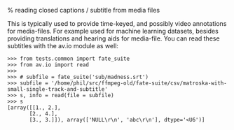 % reading closed captions / subtitle from media files

 This is typically used to provide time-keyed, and possibly video annotations for media-files. For example used for machine learning datasets, besides providing translations and hearing aids for media-file. You can read these subtitles with the av.io module as well:

    >>> from tests.common import fate_suite
    >>> from av.io import read
    >>>
    >>> # subfile = fate_suite('sub/madness.srt')
    >>> subfile = '/home/phil/src/ffmpeg-old/fate-suite/csv/matroska-with-small-single-track-and-subtitle'
    >>> s, info = read(file = subfile)
    >>> s
    [array([[1., 2.],
           [2., 4.],
           [3., 3.]]), array(['NULL\r\n', 'abc\r\n'], dtype='<U6')]


